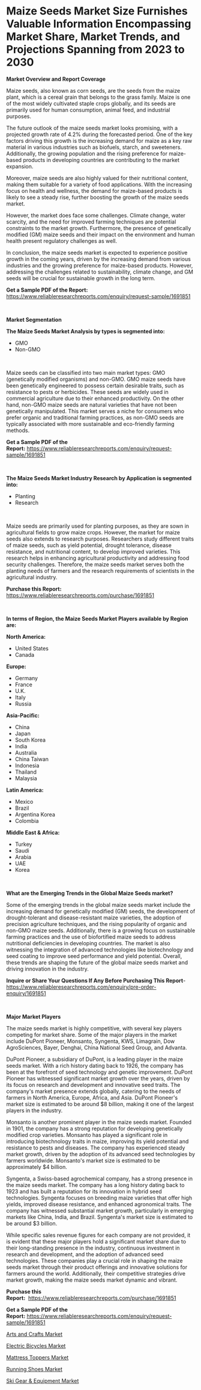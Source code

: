 <p><h1>Maize Seeds Market Size Furnishes Valuable Information Encompassing Market Share, Market Trends, and Projections Spanning from 2023 to 2030</h1></p><p><strong>Market Overview and Report Coverage</strong></p>
<p><p>Maize seeds, also known as corn seeds, are the seeds from the maize plant, which is a cereal grain that belongs to the grass family. Maize is one of the most widely cultivated staple crops globally, and its seeds are primarily used for human consumption, animal feed, and industrial purposes.</p><p>The future outlook of the maize seeds market looks promising, with a projected growth rate of 4.2% during the forecasted period. One of the key factors driving this growth is the increasing demand for maize as a key raw material in various industries such as biofuels, starch, and sweeteners. Additionally, the growing population and the rising preference for maize-based products in developing countries are contributing to the market expansion.</p><p>Moreover, maize seeds are also highly valued for their nutritional content, making them suitable for a variety of food applications. With the increasing focus on health and wellness, the demand for maize-based products is likely to see a steady rise, further boosting the growth of the maize seeds market.</p><p>However, the market does face some challenges. Climate change, water scarcity, and the need for improved farming techniques are potential constraints to the market growth. Furthermore, the presence of genetically modified (GM) maize seeds and their impact on the environment and human health present regulatory challenges as well.</p><p>In conclusion, the maize seeds market is expected to experience positive growth in the coming years, driven by the increasing demand from various industries and the growing preference for maize-based products. However, addressing the challenges related to sustainability, climate change, and GM seeds will be crucial for sustainable growth in the long term.</p></p>
<p><strong>Get a Sample PDF of the Report:</strong> <a href="https://www.reliableresearchreports.com/enquiry/request-sample/1691851">https://www.reliableresearchreports.com/enquiry/request-sample/1691851</a></p>
<p>&nbsp;</p>
<p><strong>Market Segmentation</strong></p>
<p><strong>The Maize Seeds Market Analysis by types is segmented into:</strong></p>
<p><ul><li>GMO</li><li>Non-GMO</li></ul></p>
<p>&nbsp;</p>
<p><p>Maize seeds can be classified into two main market types: GMO (genetically modified organisms) and non-GMO. GMO maize seeds have been genetically engineered to possess certain desirable traits, such as resistance to pests or herbicides. These seeds are widely used in commercial agriculture due to their enhanced productivity. On the other hand, non-GMO maize seeds are natural varieties that have not been genetically manipulated. This market serves a niche for consumers who prefer organic and traditional farming practices, as non-GMO seeds are typically associated with more sustainable and eco-friendly farming methods.</p></p>
<p><strong>Get a Sample PDF of the Report:</strong>&nbsp;<a href="https://www.reliableresearchreports.com/enquiry/request-sample/1691851">https://www.reliableresearchreports.com/enquiry/request-sample/1691851</a></p>
<p>&nbsp;</p>
<p><strong>The Maize Seeds Market Industry Research by Application is segmented into:</strong></p>
<p><ul><li>Planting</li><li>Research</li></ul></p>
<p>&nbsp;</p>
<p><p>Maize seeds are primarily used for planting purposes, as they are sown in agricultural fields to grow maize crops. However, the market for maize seeds also extends to research purposes. Researchers study different traits of maize seeds, such as yield potential, drought tolerance, disease resistance, and nutritional content, to develop improved varieties. This research helps in enhancing agricultural productivity and addressing food security challenges. Therefore, the maize seeds market serves both the planting needs of farmers and the research requirements of scientists in the agricultural industry.</p></p>
<p><strong>Purchase this Report:</strong>&nbsp; <a href="https://www.reliableresearchreports.com/purchase/1691851">https://www.reliableresearchreports.com/purchase/1691851</a></p>
<p>&nbsp;</p>
<p><strong>In terms of Region, the Maize Seeds Market Players available by Region are:</strong></p>
<p>
    <p> <strong> North America: </strong>
        <ul>
            <li>United States</li>
            <li>Canada</li>
        </ul>
        </p> 
    <p> <strong> Europe: </strong>
        <ul>
            <li>Germany</li>
            <li>France</li>
            <li>U.K.</li>
            <li>Italy</li>
            <li>Russia</li>
        </ul>
        </p> 
    <p> <strong> Asia-Pacific: </strong>
        <ul>
            <li>China</li>
            <li>Japan</li>
            <li>South Korea</li>
            <li>India</li>
            <li>Australia</li>
            <li>China Taiwan</li>
            <li>Indonesia</li>
            <li>Thailand</li>
            <li>Malaysia</li>
        </ul>
        </p> 
    <p> <strong> Latin America: </strong>
        <ul>
            <li>Mexico</li>
            <li>Brazil</li>
            <li>Argentina Korea</li>
            <li>Colombia</li>
        </ul>
        </p> 
    <p> <strong> Middle East & Africa: </strong>
        <ul>
            <li>Turkey</li>
            <li>Saudi</li>
            <li>Arabia</li>
            <li>UAE</li>
            <li>Korea</li>
        </ul>
    </p>
    </p>
<p>&nbsp;</p>
<p><strong>What are the Emerging Trends in the Global Maize Seeds market?</strong></p>
<p><p>Some of the emerging trends in the global maize seeds market include the increasing demand for genetically modified (GM) seeds, the development of drought-tolerant and disease-resistant maize varieties, the adoption of precision agriculture techniques, and the rising popularity of organic and non-GMO maize seeds. Additionally, there is a growing focus on sustainable farming practices and the use of biofortified maize seeds to address nutritional deficiencies in developing countries. The market is also witnessing the integration of advanced technologies like biotechnology and seed coating to improve seed performance and yield potential. Overall, these trends are shaping the future of the global maize seeds market and driving innovation in the industry.</p></p>
<p><strong>Inquire or Share Your Questions If Any Before Purchasing This Report</strong>- <a href="https://www.reliableresearchreports.com/enquiry/pre-order-enquiry/1691851">https://www.reliableresearchreports.com/enquiry/pre-order-enquiry/1691851</a></p>
<p>&nbsp;</p>
<p><strong>Major Market Players</strong></p>
<p><p>The maize seeds market is highly competitive, with several key players competing for market share. Some of the major players in the market include DuPont Pioneer, Monsanto, Syngenta, KWS, Limagrain, Dow AgroSciences, Bayer, Denghai, China National Seed Group, and Advanta.</p><p>DuPont Pioneer, a subsidiary of DuPont, is a leading player in the maize seeds market. With a rich history dating back to 1926, the company has been at the forefront of seed technology and genetic improvement. DuPont Pioneer has witnessed significant market growth over the years, driven by its focus on research and development and innovative seed traits. The company's market presence extends globally, catering to the needs of farmers in North America, Europe, Africa, and Asia. DuPont Pioneer's market size is estimated to be around $8 billion, making it one of the largest players in the industry.</p><p>Monsanto is another prominent player in the maize seeds market. Founded in 1901, the company has a strong reputation for developing genetically modified crop varieties. Monsanto has played a significant role in introducing biotechnology traits in maize, improving its yield potential and resistance to pests and diseases. The company has experienced steady market growth, driven by the adoption of its advanced seed technologies by farmers worldwide. Monsanto's market size is estimated to be approximately $4 billion.</p><p>Syngenta, a Swiss-based agrochemical company, has a strong presence in the maize seeds market. The company has a long history dating back to 1923 and has built a reputation for its innovation in hybrid seed technologies. Syngenta focuses on breeding maize varieties that offer high yields, improved disease resistance, and enhanced agronomical traits. The company has witnessed substantial market growth, particularly in emerging markets like China, India, and Brazil. Syngenta's market size is estimated to be around $3 billion.</p><p>While specific sales revenue figures for each company are not provided, it is evident that these major players hold a significant market share due to their long-standing presence in the industry, continuous investment in research and development, and the adoption of advanced seed technologies. These companies play a crucial role in shaping the maize seeds market through their product offerings and innovative solutions for farmers around the world. Additionally, their competitive strategies drive market growth, making the maize seeds market dynamic and vibrant.</p></p>
<p><strong>Purchase this Report:</strong>&nbsp;&nbsp;<a href="https://www.reliableresearchreports.com/purchase/1691851">https://www.reliableresearchreports.com/purchase/1691851</a></p>
<p></p>
<p><strong>Get a Sample PDF of the Report:</strong>&nbsp;<a href="https://www.reliableresearchreports.com/enquiry/request-sample/1691851">https://www.reliableresearchreports.com/enquiry/request-sample/1691851</a></p>
<p><p><a href="https://medium.com/@jonatanjast6362/arts-and-crafts-market-insight-market-trends-growth-forecasted-from-2023-to-2030-18c10d502951">Arts and Crafts Market</a></p><p><a href="https://medium.com/@fosterfahey1016/electric-bicycles-market-trends-forecast-and-competitive-analysis-to-2030-68e50a28d858">Electric Bicycles Market</a></p><p><a href="https://medium.com/@cierrahayes645/mattress-toppers-market-furnishes-information-on-market-share-market-trends-and-market-growth-04351899c1c9">Mattress Toppers Market</a></p><p><a href="https://medium.com/@joanacasper19/running-shoes-market-analysis-and-sze-forecasted-for-period-from-2023-to-2030-afd3da1f6928">Running Shoes Market</a></p><p><a href="https://medium.com/@reyeshowell655/ski-gear-amp-equipment-market-research-report-its-history-and-forecast-2023-to-2030-0acd6ecad672">Ski Gear & Equipment Market</a></p></p>